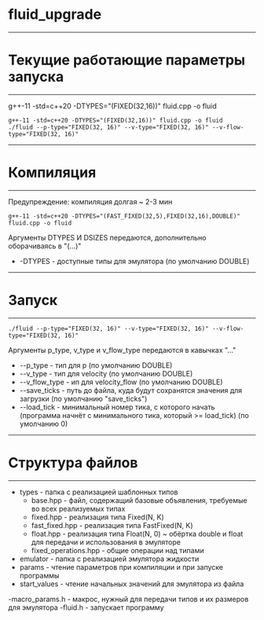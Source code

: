 # fluid_upgrade

------------------
# Текущие работающие параметры запуска
------------------
g++-11 -std=c++20 -DTYPES="(FIXED(32,16))" fluid.cpp -o fluid


```
g++-11 -std=c++20 -DTYPES="(FIXED(32,16))" fluid.cpp -o fluid
./fluid --p-type="FIXED(32, 16)" --v-type="FIXED(32, 16)" --v-flow-type="FIXED(32, 16)"
```

------------------
# Компиляция
------------------
Предупреждение: компиляция долгая ~ 2-3 мин

```
g++-11 -std=c++20 -DTYPES="(FAST_FIXED(32,5),FIXED(32,16),DOUBLE)" fluid.cpp -o fluid
```

Аргументы DTYPES И DSIZES передаются, дополнительно оборачиваясь в "(...)"

- -DTYPES - доступные типы для эмулятора (по умолчанию DOUBLE)

------------------
# Запуск
------------------


```
./fluid --p-type="FIXED(32, 16)" --v-type="FIXED(32, 16)" --v-flow-type="FIXED(32, 16)"
```

Аргументы p_type, v_type и v_flow_type передаются в кавычках "..."

- --p_type - тип для p (по умолчанию DOUBLE)
- --v_type - тип для velocity (по умолчанию DOUBLE)
- --v_flow_type - ип для velocity_flow (по умолчанию DOUBLE)
- --save_ticks - путь до файла, куда будут сохранятся значения для загрузки (по умолчанию "save_ticks")
- --load_tick - минимальный номер тика, с которого начать (программа начнёт с минимального тика, который >= load_tick) (по умолчанию 0)

------------------
# Структура файлов
------------------
- types - папка с реализацией шаблонных типов
    - base.hpp - файл, содержащий базовые объявления, требуемые во всех реализуемых типах
    - fixed.hpp - реализация типа Fixed(N, K)
    - fast_fixed.hpp - реализация типа FastFixed(N, K)
    - float.hpp - реализация типа Float(N, 0) ~ обёртка double и float для передачи и использования в эмуляторе
    - fixed_operations.hpp - общие операции над типами
- emulator - папка с реализацией эмулятора жидкости
- params - чтение параметров при компиляции и при запуске программы
- start_values - чтение начальных значений для эмулятора из файла

-macro_params.h - макрос, нужный для передачи типов и их размеров для эмулятора
-fluid.h - запускает программу
